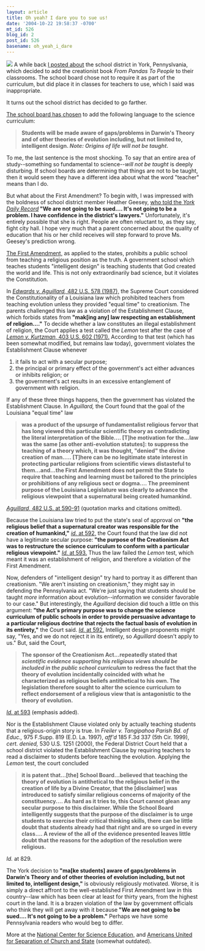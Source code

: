 ```yaml
---
layout: article
title: Oh yeah? I dare you to sue us!
date: '2004-10-22 19:58:37 -0700'
mt_id: 526
blog_id: 2
post_id: 526
basename: oh_yeah_i_dare
---
```

<img src="http://www.familyhistorysites.com/music/song-sheets/ShapiroBernstein/I-Double-Dare-You_small.jpg">
A while back <a href="http://www.pandasthumb.org/pt-archives/000539.html">I posted about</a> the school district in York, Pennyslvania, which decided to add the creationist book <i>From Pandas To People</i> to their classrooms. The school board chose not to require it as part of the curriculum, but did place it in classes for teachers to use, which I said was inappropriate.

It turns out the school district has decided to go farther. 

<!--more-->

<a href="http://ydr.com/story/main/45864/">The school board has chosen</a> to add the following language to the science curriculum:<blockquote><b>Students will be made aware of gaps/problems in Darwin's Theory and of other theories of evolution including, but not limited to, intelligent design. <i>Note: Origins of life will not be taught.</i></b></blockquote>

To me, the last sentence is the most shocking. To say that an entire area of study--something so fundamental to science--<i>will not be taught</i> is deeply disturbing. If school boards are determining that things are not to be taught, then it would seem they have a different idea about what the word "teacher" means than I do.

But what about the First Amendment? To begin with, I was impressed with the boldness of school district member Heather Geesey, <a href="http://ydr.com/story/main/45963/">who told the <i>York Daily Record</a></i><b> "We are not going to be sued.... It's not going to be a problem. I have confidence in the district's lawyers."</b> Unfortunately, it's entirely possible that she is right. People are often reluctant to, as they say, fight city hall. I hope very much that a parent concerned about the quality of education that his or her child receives will step forward to prove Ms. Geesey's prediction wrong.

<a href="http://www.law.cornell.edu/constitution/constitution.billofrights.html#amendmenti">The First Amendment,</a> as applied to the states, prohibits a public school from teaching a religious position as the truth. A government school which teaches students "intelligent design" is teaching students that God created the world and life. This is not only extraordinarily bad science, but it violates the Constitution.

In <i><a href="http://caselaw.lp.findlaw.com/scripts/getcase.pl?navby=case&court=us&vol=482&page=578">Edwards v. Aguillard,</i> 482 U.S. 578 (1987),</a> the Supreme Court considered the Constitutionality of a Louisiana law which prohibited teachers from teaching evolution unless they provided "equal time" to creationism. The parents challenged this law as a violation of the Establishment Clause, which forbids states from<b> "mak[ing any] law respecting an establishment of religion...."</b> To decide whether a law constitutes an illegal establishment of religion, the Court applies a test called the <i>Lemon</i> test after the case of <i><a href="http://caselaw.lp.findlaw.com/scripts/getcase.pl?navby=case&court=us&vol=403&page=602">Lemon v. Kurtzman,</i> 403 U.S. 602 (1971).</a> According to that test (which has been somewhat modified, but remains law today), government violates the Establishment Clause whenever 

1) it fails to act with a secular purpose;
2) the principal or primary effect of the government's act either advances or inhibits religion; or
3) the government's act results in an excessive entanglement of government with religion.

If any of these three things happens, then the government has violated the Establishment Clause. In <i>Aguillard,</i> the Court found that the goal of the Louisiana "equal time" law<blockquote><b>was a product of the upsurge of fundamentalist religious fervor that has long viewed this particular scientific theory as contradicting the literal interpretation of the Bible.... [T]he motivation for the...law was the same [as other anti-evolution statutes]: to suppress the teaching of a theory which, it was thought, "denied" the divine creation of man..... [T]here can be no legitimate state interest in protecting particular religions from scientific views distasteful to them...and...the First Amendment does not permit the State to require that teaching and learning must be tailored to the principles or prohibitions of any religious sect or dogma.... The preeminent purpose of the Louisiana Legislature was clearly to advance the religious viewpoint that a supernatural being created humankind.</b></blockquote>

<a href="http://caselaw.lp.findlaw.com/scripts/getcase.pl?navby=case&court=us&vol=482&page=578#591"><i>Aguillard,</i> 482 U.S. at 590-91</a> (quotation marks and citations omitted).

Because the Louisiana law tried to put the state's seal of approval on <b> "the religious belief that a supernatural creator was responsible for the creation of humankind,"</b><i> <a href="http://caselaw.lp.findlaw.com/scripts/getcase.pl?navby=case&court=us&vol=482&page=578#592">id.</i> at 592,</a> the Court found that the law did not have a legitimate secular purpose:<b> "the purpose of the Creationism Act was to restructure the science curriculum to conform with a particular religious viewpoint."</b> <i><a href="http://caselaw.lp.findlaw.com/scripts/getcase.pl?navby=case&court=us&vol=482&page=578#593">Id.</i> at 593.</a> Thus the law failed the <i>Lemon</i> test, which meant it was an establishment of religion, and therefore a violation of the First Amendment.

Now, defenders of "intelligent design" try hard to portray it as different than creationism. "We aren't insisting on creationism," they might say in defending the Pennsylvania act. "We're just saying that students should be taught <i>more</i> information about evolution--information we consider favorable to our case." But interestingly, the <i>Aguillard</i> decision did touch a little on this argument:<b> "the Act's primary purpose was to change the science curriculum of public schools in order to provide persuasive advantage to a particular religious doctrine that rejects the factual basis of evolution in its entirety,"</b> the Court said. <i><a href="http://caselaw.lp.findlaw.com/scripts/getcase.pl?navby=case&court=us&vol=482&page=578#592">Id.</i> at 592.</a> Intelligent design proponents might say, "Yes, and we do not reject it in its entirety, so <i>Aguillard</i> doesn't apply to us." But, said the Court,<blockquote><b>The sponsor of the Creationism Act...repeatedly stated that<i> scientific evidence supporting his religious views should be included in the public school curriculum</i> to redress the fact that the theory of evolution incidentally coincided with what he characterized as religious beliefs antithetical to his own. The legislation therefore sought to alter the science curriculum to reflect endorsement of a religious view that is antagonistic to the theory of evolution.</b></blockquote>

<a href="http://caselaw.lp.findlaw.com/scripts/getcase.pl?navby=case&court=us&vol=482&page=578#593"><i>Id.</i> at 593</a> (emphasis added).

Nor is the Establishment Clause violated only by actually teaching students that a religious-origin story is true. In <i>Freiler v. Tangipahoa Parish Bd. of Educ.,</i> 975 F.Supp. 819 (E.D. La. 1997), <i>aff'd</i> 185 F.3d 337 (5th Cir. 1999),<i> cert. denied,</i> 530 U.S. 1251 (2000), the Federal District Court held that a school district  violated the Establishment Clause by requiring teachers to read a disclaimer to students before teaching the evolution. Applying the <i>Lemon</i> test, the court concluded<blockquote><b>it is patent that...[the] School Board...believed that teaching the theory of evolution is antithetical to the religious belief in the creation of life by a Divine Creator, that the [disclaimer] was introduced to satisfy similar religious concerns of majority of the constituency.... As hard as it tries to, this Court cannot glean any secular purpose to this disclaimer. While the School Board intelligently suggests that the purpose of the disclaimer is to urge students to exercise their critical thinking skills, there can be little doubt that students already had that right and are so urged in every class.... A review of the all of the evidence presented leaves little doubt that the reasons for the adoption of the resolution were religious.</b></blockquote>

<i>Id.</i> at 829.

The York decision to<b> "ma[ke students] aware of gaps/problems in Darwin's Theory and of other theories of evolution including, but not limited to, intelligent design,"</b> is obviously religiously motivated. Worse, it is simply a direct affront to the well-established First Amendment law in this country--law which has been clear at least for thirty years, from the highest court in the land. It is a brazen violation of the law by government officials who think they will get away with it because<b> "We are not going to be sued.... It's not going to be a problem."</b> Perhaps we have some Pennsylvania readers who would beg to differ.

More at the <a href="http://www.ncseweb.org/resources/news/2004/PA/39_a_dubious_first_for_intellige_10_21_2004.asp">National Center for Science Education,</a> and <a href="http://blog.au.org/2004/10/pandamonium_cre.html">Americans United for Separation of Church and State</a> (somewhat outdated).
